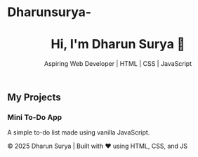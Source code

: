 # Dharunsurya-<!DOCTYPE html>
<html lang="en">
<head>
  <meta charset="UTF-8">
  <meta name="viewport" content="width=device-width, initial-scale=1.0">
  <title>Dharun Surya | Portfolio</title>
  <link rel="stylesheet" href="style.css">
</head>
<body>
  <header>
    <h1>Hi, I'm Dharun Surya 👋</h1>
    <p>Aspiring Web Developer | HTML | CSS | JavaScript</p>
  </header>

  <section class="projects">
    <h2>My Projects</h2>
    <div class="project-card">
      <h3>Mini To-Do App</h3>
      <p>A simple to-do list made using vanilla JavaScript.</p>
    </div>
  </section>

  <footer>
    <p>© 2025 Dharun Surya | Built with ❤️ using HTML, CSS, and JS</p>
  </footer>
  <script src="script.js"></script>
</body>
</html>
